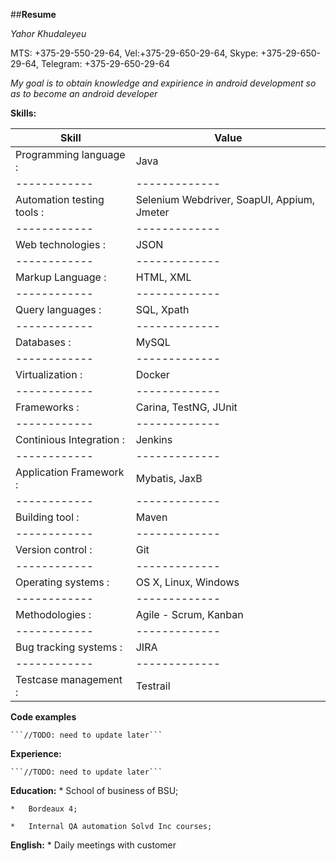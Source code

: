 ##**Resume**

*Yahor Khudaleyeu*

MTS: +375-29-550-29-64, Vel:+375-29-650-29-64, Skype: +375-29-650-29-64, Telegram: +375-29-650-29-64

*My goal is to obtain knowledge and expirience in android development so as to become an android developer*

**Skills:**

Skill	|	Value
------------ | -------------
Programming language : | Java
------------ | -------------
Automation testing tools :  | Selenium Webdriver, SoapUI, Appium, Jmeter
------------ | -------------
Web technologies :  | JSON
------------ | -------------
Markup Language :  | HTML, XML
------------ | -------------
Query languages :  | SQL, Xpath
------------ | -------------
Databases :  | MySQL
------------ | -------------
Virtualization :  | Docker
------------ | -------------
Frameworks :  | Carina, TestNG, JUnit
------------ | -------------
Continious Integration :  | Jenkins
------------ | -------------
Application Framework :  | Mybatis, JaxB
------------ | -------------
Building tool :  | Maven
------------ | -------------
Version control :  | Git
------------ | -------------
Operating systems :  | OS X, Linux, Windows
------------ | -------------
Methodologies :  | Agile - Scrum, Kanban
------------ | -------------
Bug tracking systems :  | JIRA
------------ | -------------
Testcase management :  | Testrail 

**Code examples**

	```//TODO: need to update later```

**Experience:**

	```//TODO: need to update later```

**Education:**
	*	School of business of BSU;

	*	Bordeaux 4;

	*	Internal QA automation Solvd Inc courses;

**English:**
	*	Daily meetings with customer
